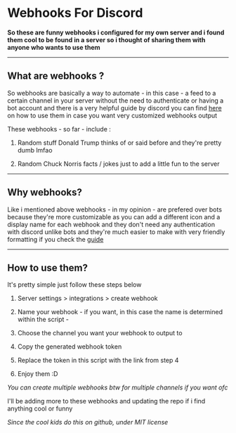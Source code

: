 # Webhooks For Discord

**So these are funny webhooks i configured for my own server and i found them cool to be found in a server so i thought of sharing them with anyone who wants to use them**

---

**What are webhooks ?**
--

So webhooks are basically a way to automate - in this case - a feed to a certain channel in your server without the need to authenticate or having a bot account and there is a very helpful guide by discord you can find [here](https://birdie0.github.io/discord-webhooks-guide/) on how to use them in case you want very customized webhooks output


These webhooks - so far - include :

1. Random stuff Donald Trump thinks of or said before and they're pretty dumb lmfao

2. Random Chuck Norris facts / jokes just to add a little fun to the server

---

**Why webhooks?**
--

Like i mentioned above webhooks - in my opinion - are prefered over bots because they're more customizable as you can add a different icon and a display name for each webhook and they don't need any authentication with discord unlike bots and they're much easier to make with very friendly formatting if you check the [guide](https://birdie0.github.io/discord-webhooks-guide/)

---

**How to use them?**
--

It's pretty simple just follow these steps below

1. Server settings > integrations > create webhook

2. Name your webhook - if you want, in this case the name is determined within the script - 

3. Choose the channel you want your webhook to output to 

4. Copy the generated webhook token 

5. Replace the token in this script with the link from step 4

6. Enjoy them :D

*You can create multiple webhooks btw for multiple channels if you want ofc*

I'll be adding more to these webhooks and updating the repo if i find anything cool or funny 

*Since the cool kids do this on github, under MIT license*